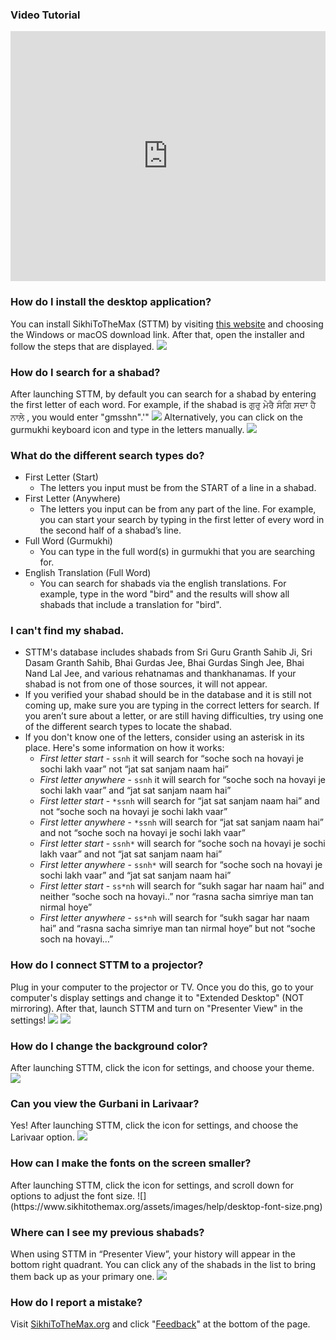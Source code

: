 ###  Video Tutorial

<div class="video-wrapper"><iframe width="100%" height="400px" src="https://www.youtube.com/embed/ZDX8nPkDBSc" frameborder="0" allow="autoplay; encrypted-media" allowfullscreen=""></iframe></div>

### How do I install the desktop application?

You can install SikhiToTheMax (STTM) by visiting [this website](https://khalisfoundation.org/portfolio/sikhitothemax-everywhere/) and choosing the Windows or macOS download link. After that, open the installer and follow the steps that are displayed. ![](https://www.sikhitothemax.org/assets/images/help/desktop-search-ex.png)

### How do I search for a shabad?

After launching STTM, by default you can search for a shabad by entering the first letter of each word. For example, if the shabad is ਗੁਰੁ ਮੇਰੈ ਸੰਗਿ ਸਦਾ ਹੈ ਨਾਲੇ , you would enter "gmsshn".'" ![](https://www.sikhitothemax.org/assets/images/help/desktop-search-ex.png) Alternatively, you can click on the gurmukhi keyboard icon and type in the letters manually. ![](https://www.sikhitothemax.org/assets/images/help/desktop-keyboard.png)

### What do the different search types do?

*   First Letter (Start)
    *   The letters you input must be from the START of a line in a shabad.
*   First Letter (Anywhere)
    *   The letters you input can be from any part of the line. For example, you can start your search by typing in the first letter of every word in the second half of a shabad’s line.
*   Full Word (Gurmukhi)
    *   You can type in the full word(s) in gurmukhi that you are searching for.
*   English Translation (Full Word)
    *   You can search for shabads via the english translations. For example, type in the word "bird" and the results will show all shabads that include a translation for "bird".

### I can't find my shabad.

*   STTM's database includes shabads from Sri Guru Granth Sahib Ji, Sri Dasam Granth Sahib, Bhai Gurdas Jee, Bhai Gurdas Singh Jee, Bhai Nand Lal Jee, and various rehatnamas and thankhanamas. If your shabad is not from one of those sources, it will not appear.
*   If you verified your shabad should be in the database and it is still not coming up, make sure you are typing in the correct letters for search. If you aren’t sure about a letter, or are still having difficulties, try using one of the different search types to locate the shabad.
*   If you don't know one of the letters, consider using an asterisk in its place. Here's some information on how it works:
    *   *First letter start* - 
        `ssnh` it will search for “soche soch na hovayi je sochi lakh vaar”  not “jat sat sanjam naam hai”
    *   *First letter anywhere* - 
        `ssnh` it will search for “soche soch na hovayi je sochi lakh vaar” and “jat sat sanjam naam hai”
    *   *First letter start* - 
        `*ssnh` will search for “jat sat sanjam naam hai” and not “soche soch na hovayi je sochi lakh vaar”
    *   *First letter anywhere* - 
        `*ssnh` will search for “jat sat sanjam naam hai” and not “soche soch na hovayi je sochi lakh vaar”
    *   *First letter start* - 
        `ssnh*` will search for “soche soch na hovayi je sochi lakh vaar” and not  “jat sat sanjam naam hai”
    *   *First letter anywhere* - 
        `ssnh*` will search for “soche soch na hovayi je sochi lakh vaar” and  “jat sat sanjam naam hai”
    *   *First letter start* - 
        `ss*nh` will search for “sukh sagar har naam hai” and neither “soche soch na hovayi..” nor “rasna sacha simriye man tan nirmal hoye”
    *   *First letter anywhere* - 
        `ss*nh` will search for “sukh sagar har naam hai” and “rasna sacha simriye man tan nirmal hoye” but not “soche soch na hovayi…”

### How do I connect STTM to a projector?

Plug in your computer to the projector or TV. Once you do this, go to your computer's display settings and change it to "Extended Desktop" (NOT mirroring). After that, launch STTM and turn on "Presenter View" in the settings! ![](https://www.sikhitothemax.org/assets/images/help/desktop-extend-pc.png) ![](https://www.sikhitothemax.org/assets/images/help/desktop-extend-mac.png)

### How do I change the background color?

After launching STTM, click the icon for settings, and choose your theme. ![](https://www.sikhitothemax.org/assets/images/help/desktop-theme.png)

### Can you view the Gurbani in Larivaar?

Yes! After launching STTM, click the icon for settings, and choose the Larivaar option. ![](https://www.sikhitothemax.org/assets/images/help/desktop-larivaar.png)</div>


### How can I make the fonts on the screen smaller?

<div>After launching STTM, click the icon for settings, and scroll down for options to adjust the font size. ![](https://www.sikhitothemax.org/assets/images/help/desktop-font-size.png)</div>

### Where can I see my previous shabads?

When using STTM in “Presenter View”, your history will appear in the bottom right quadrant. You can click any of the shabads in the list to bring them back up as your primary one. ![](https://www.sikhitothemax.org/assets/images/help/desktop-history.png)

### How do I report a mistake?

Visit [SikhiToTheMax.org](https://sikhitothemax.org) and click "[Feedback](https://goo.gl/plk23h)" at the bottom of the page.

